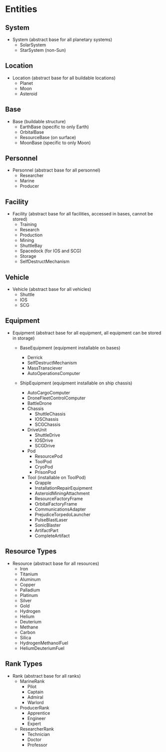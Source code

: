# Entities

## System

- System (abstract base for all planetary systems)
  - SolarSystem
  - StarSystem (non-Sun)

## Location

- Location (abstract base for all buildable locations)
  - Planet
  - Moon
  - Asteroid

## Base

- Base (buildable structure)
  - EarthBase (specific to only Earth)
  - OrbitalBase
  - ResourceBase (on surface)
  - MoonBase (specific to only Moon)

## Personnel

- Personnel (abstract base for all personnel)
  - Researcher
  - Marine
  - Producer

## Facility

- Facility (abstract base for all facilities, accessed in bases, cannot be stored)
  - Training
  - Research
  - Production
  - Mining
  - ShuttleBay
  - Spacedock (for IOS and SCG)
  - Storage
  - SelfDestructMechanism

## Vehicle

- Vehicle (abstract base for all vehicles)
  - Shuttle
  - IOS
  - SCG

## Equipment

- Equipment (abstract base for all equipment, all equipment can be stored in storage)
  - BaseEquipment (equipment installable on bases)
    - Derrick
    - SelfDestructMechanism
    - MassTransciever
    - AutoOperationsComputer
  
  - ShipEquipment (equipment installable on ship chassis)
    - AutoCargoComputer
    - DroneFleetControlComputer
    - BattleDrone
    - Chassis
      - ShuttleChassis
      - IOSChassis
      - SCGChassis
    - DriveUnit
      - ShuttleDrive
      - IOSDrive
      - SCGDrive
    - Pod
      - ResourcePod
      - ToolPod
      - CryoPod
      - PrisonPod
    - Tool (installable on ToolPod)
      - Grapple
      - InstallationRepairEquipment
      - AsteroidMiningAttachment
      - ResourceFactoryFrame
      - OrbitalFactoryFrame
      - CommunicationsAdapter
      - PrejudiceTorpedoLauncher
      - PulseBlastLaser
      - SonicBlaster
      - ArtifactPart
      - CompleteArtifact
  
## Resource Types

- Resource (abstract base for all resources)
  - Iron
  - Titanium
  - Aluminum
  - Copper
  - Palladium
  - Platinum
  - Silver
  - Gold
  - Hydrogen
  - Helium
  - Deuterium
  - Methane
  - Carbon
  - Silica
  - HydrogenMethanolFuel
  - HeliumDeuteriumFuel

## Rank Types

- Rank (abstract base for all ranks)
  - MarineRank
    - Pilot
    - Captain
    - Admiral
    - Warlord
  - ProducerRank
    - Apprentice
    - Engineer
    - Expert
  - ResearcherRank
    - Technician
    - Doctor
    - Professor
